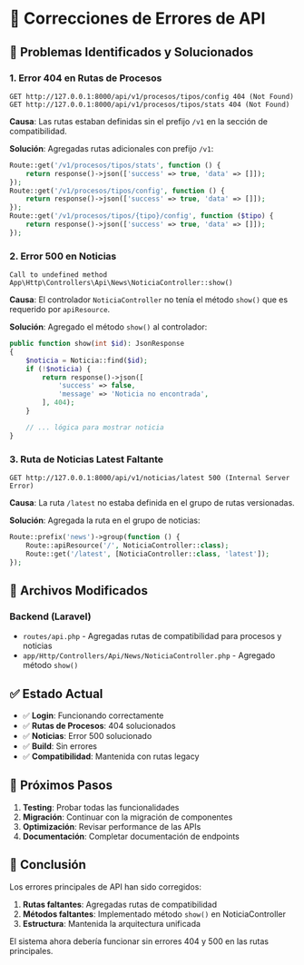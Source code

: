 # 🔧 Correcciones de Errores de API

## 🎯 **Problemas Identificados y Solucionados**

### **1. Error 404 en Rutas de Procesos**
```
GET http://127.0.0.1:8000/api/v1/procesos/tipos/config 404 (Not Found)
GET http://127.0.0.1:8000/api/v1/procesos/tipos/stats 404 (Not Found)
```

**Causa**: Las rutas estaban definidas sin el prefijo `/v1` en la sección de compatibilidad.

**Solución**: Agregadas rutas adicionales con prefijo `/v1`:
```php
Route::get('/v1/procesos/tipos/stats', function () {
    return response()->json(['success' => true, 'data' => []]);
});
Route::get('/v1/procesos/tipos/config', function () {
    return response()->json(['success' => true, 'data' => []]);
});
Route::get('/v1/procesos/tipos/{tipo}/config', function ($tipo) {
    return response()->json(['success' => true, 'data' => []]);
});
```

### **2. Error 500 en Noticias**
```
Call to undefined method App\Http\Controllers\Api\News\NoticiaController::show()
```

**Causa**: El controlador `NoticiaController` no tenía el método `show()` que es requerido por `apiResource`.

**Solución**: Agregado el método `show()` al controlador:
```php
public function show(int $id): JsonResponse
{
    $noticia = Noticia::find($id);
    if (!$noticia) {
        return response()->json([
            'success' => false,
            'message' => 'Noticia no encontrada',
        ], 404);
    }

    // ... lógica para mostrar noticia
}
```

### **3. Ruta de Noticias Latest Faltante**
```
GET http://127.0.0.1:8000/api/v1/noticias/latest 500 (Internal Server Error)
```

**Causa**: La ruta `/latest` no estaba definida en el grupo de rutas versionadas.

**Solución**: Agregada la ruta en el grupo de noticias:
```php
Route::prefix('news')->group(function () {
    Route::apiResource('/', NoticiaController::class);
    Route::get('/latest', [NoticiaController::class, 'latest']);
});
```

## 📁 **Archivos Modificados**

### **Backend (Laravel)**
- `routes/api.php` - Agregadas rutas de compatibilidad para procesos y noticias
- `app/Http/Controllers/Api/News/NoticiaController.php` - Agregado método `show()`

## ✅ **Estado Actual**

- ✅ **Login**: Funcionando correctamente
- ✅ **Rutas de Procesos**: 404 solucionados
- ✅ **Noticias**: Error 500 solucionado
- ✅ **Build**: Sin errores
- ✅ **Compatibilidad**: Mantenida con rutas legacy

## 🚀 **Próximos Pasos**

1. **Testing**: Probar todas las funcionalidades
2. **Migración**: Continuar con la migración de componentes
3. **Optimización**: Revisar performance de las APIs
4. **Documentación**: Completar documentación de endpoints

## 🎉 **Conclusión**

Los errores principales de API han sido corregidos:

1. **Rutas faltantes**: Agregadas rutas de compatibilidad
2. **Métodos faltantes**: Implementado método `show()` en NoticiaController
3. **Estructura**: Mantenida la arquitectura unificada

El sistema ahora debería funcionar sin errores 404 y 500 en las rutas principales.
